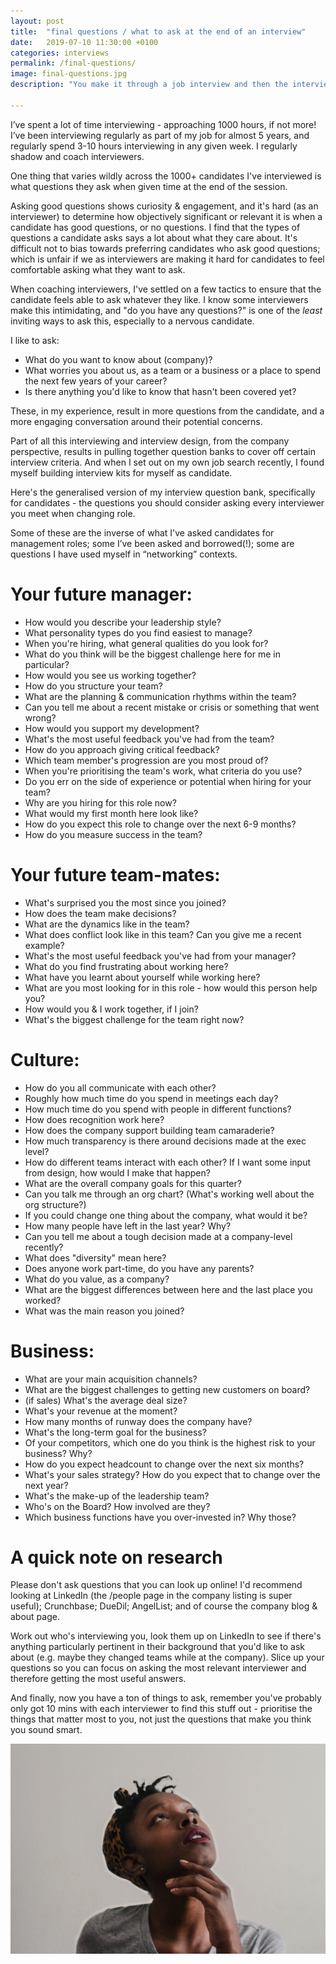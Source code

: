 ```yaml
---
layout: post
title:  "final questions / what to ask at the end of an interview"
date:   2019-07-10 11:30:00 +0100
categories: interviews
permalink: /final-questions/
image: final-questions.jpg
description: "You make it through a job interview and then the interviewer says 'any questions' and you blank. For four interviews in a row. Here's a cheatsheet to save you."

---
```


I’ve spent a lot of time interviewing - approaching 1000 hours, if not more! I’ve been interviewing regularly as part of my job for almost 5 years, and regularly spend 3-10 hours interviewing in any given week. I regularly shadow and coach interviewers.

One thing that varies wildly across the 1000+ candidates I've interviewed is what questions they ask when given time at the end of the session.

Asking good questions shows curiosity & engagement, and it's hard (as an interviewer) to determine how objectively significant or relevant it is when a candidate has good questions, or no questions. I find that the types of questions a candidate asks says a lot about what they care about. It's difficult not to bias towards preferring candidates who ask good questions; which is unfair if we as interviewers are making it hard for candidates to feel comfortable asking what they want to ask.

When coaching interviewers, I've settled on a few tactics to ensure that the candidate feels able to ask whatever they like. I know some interviewers make this intimidating, and "do you have any questions?" is one of the _least_ inviting ways to ask this, especially to a nervous candidate.

I like to ask:
* What do you want to know about (company)?
* What worries you about us, as a team or a business or a place to spend the next few years of your career?
* Is there anything you'd like to know that hasn't been covered yet?

These, in my experience, result in more questions from the candidate, and a more engaging conversation around their potential concerns.

Part of all this interviewing and interview design, from the company perspective, results in pulling together question banks to cover off certain interview criteria. And when I set out on my own job search recently, I found myself building interview kits for myself as candidate.

Here's the generalised version of my interview question bank, specifically for candidates - the questions you should consider asking every interviewer you meet when changing role.

Some of these are the inverse of what I've asked candidates for management roles; some I’ve been asked and borrowed(!); some are questions I have used myself in “networking” contexts.

# Your future manager:

* How would you describe your leadership style?
* What personality types do you find easiest to manage?
* When you're hiring, what general qualities do you look for?
* What do you think will be the biggest challenge here for me in particular?
* How would you see us working together?
* How do you structure your team?
* What are the planning & communication rhythms within the team?
* Can you tell me about a recent mistake or crisis or something that went wrong?
* How would you support my development?
* What's the most useful feedback you've had from the team?
* How do you approach giving critical feedback?
* Which team member's progression are you most proud of?
* When you're prioritising the team's work, what criteria do you use?
* Do you err on the side of experience or potential when hiring for your team?
* Why are you hiring for this role now?
* What would my first month here look like?
* How do you expect this role to change over the next 6-9 months?
* How do you measure success in the team?

# Your future team-mates:

* What's surprised you the most since you joined?
* How does the team make decisions?
* What are the dynamics like in the team?
* What does conflict look like in this team? Can you give me a recent example?
* What's the most useful feedback you've had from your manager?
* What do you find frustrating about working here?
* What have you learnt about yourself while working here?
* What are you most looking for in this role - how would this person help you?
* How would you & I work together, if I join?
* What's the biggest challenge for the team right now?

# Culture:

* How do you all communicate with each other?
* Roughly how much time do you spend in meetings each day?
* How much time do you spend with people in different functions?
* How does recognition work here?
* How does the company support building team camaraderie?
* How much transparency is there around decisions made at the exec level?
* How do different teams interact with each other? If I want some input from design, how would I make that happen?
* What are the overall company goals for this quarter?
* Can you talk me through an org chart? (What's working well about the org structure?)
* If you could change one thing about the company, what would it be?
* How many people have left in the last year? Why?
* Can you tell me about a tough decision made at a company-level recently?
* What does "diversity" mean here?
* Does anyone work part-time, do you have any parents?
* What do you value, as a company?
* What are the biggest differences between here and the last place you worked?
* What was the main reason you joined?

# Business:

* What are your main acquisition channels?
* What are the biggest challenges to getting new customers on board?
* (if sales) What's the average deal size?
* What's your revenue at the moment?
* How many months of runway does the company have?
* What's the long-term goal for the business?
* Of your competitors, which one do you think is the highest risk to your business? Why?
* How do you expect headcount to change over the next six months?
* What's your sales strategy? How do you expect that to change over the next year?
* What's the make-up of the leadership team?
* Who's on the Board? How involved are they?
* Which business functions have you over-invested in? Why those?

# A quick note on research

Please don't ask questions that you can look up online! I'd recommend looking at LinkedIn (the /people page in the company listing is super useful); Crunchbase; DueDil; AngelList; and of course the company blog & about page.

Work out who's interviewing you, look them up on LinkedIn to see if there's anything particularly pertinent in their background that you'd like to ask about (e.g. maybe they changed teams while at the company). Slice up your questions so you can focus on asking the most relevant interviewer and therefore getting the most useful answers.

And finally, now you have a ton of things to ask, remember you've probably only got 10 mins with each interviewer to find this stuff out - prioritise the things that matter most to you, not just the questions that make you think you sound smart.

![Photo by Tachina Lee on Unsplash: woman thinking](/assets/img/final-questions.jpg)